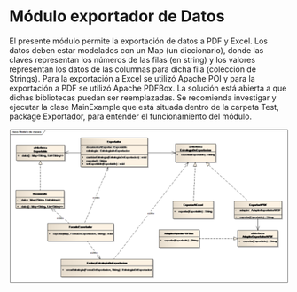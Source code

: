 # Módulo exportador de Datos

El presente módulo permite la exportación de datos a PDF y Excel. Los datos deben estar modelados con un Map (un diccionario), donde las claves representan los números de las filas (en string) y los valores representan los datos de las columnas para dicha fila (colección de Strings).
Para la exportación a Excel se utilizó Apache POI y para la exportación a PDF se utilizó Apache PDFBox. La solución está abierta a que dichas bibliotecas puedan ser reemplazadas.
Se recomienda investigar y ejecutar la clase MainExample que está situada dentro de la carpeta Test, package Exportador, para entender el funcionamiento del módulo.

![Diagrama de clases](Diagrama_de_clases.png)
